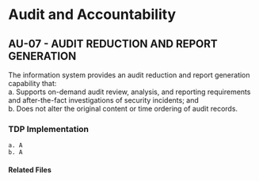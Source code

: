 # Audit and Accountability
## AU-07 - AUDIT REDUCTION AND REPORT GENERATION

The information system provides an audit reduction and report generation capability that:  
a. Supports on-demand audit review, analysis, and reporting requirements and after-the-fact investigations of security incidents; and  
b. Does not alter the original content or time ordering of audit records.  

### TDP Implementation

	a. A  
	b. A  
	

	
#### Related Files


